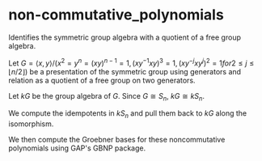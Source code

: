 # non-commutative_polynomials
Identifies the symmetric group algebra with a quotient of a free group algebra.

Let $G = \langle x,y \rangle / (x^2 = y^n = (xy)^{n−1} = 1, (xy^{−1}xy)^3 = 1, (xy^{−j}xy^j)^2 = 1 for 2 \le j \le ⌊n/2⌋ )$ be a presentation of the symmetric group using generators and relation as a quotient of a free group on two generators.

Let $kG$ be the group algebra of $G$. Since $G \cong S_n$, $kG \cong kS_n$. 

We compute the idempotents in $kS_n$ and pull them back to $kG$ along the isomorphism. 

We then compute the Groebner bases for these noncommutative polynomials using GAP's GBNP package.
